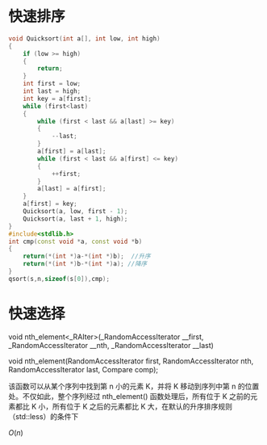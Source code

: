 # 快速排序
```cpp
void Quicksort(int a[], int low, int high)
{
	if (low >= high)
	{
		return;
	}
	int first = low;
	int last = high;
	int key = a[first];
	while (first<last)
	{
		while (first < last && a[last] >= key)
		{
			--last;
		}
		a[first] = a[last];
		while (first < last && a[first] <= key)
		{
			++first;
		}
		a[last] = a[first];
	}
	a[first] = key;
	Quicksort(a, low, first - 1);
	Quicksort(a, last + 1, high);
}
#include<stdlib.h>
int cmp(const void *a, const void *b)
{
    return(*(int *)a-*(int *)b);  //升序
    return(*(int *)b-*(int *)a); //降序
}
qsort(s,n,sizeof(s[0]),cmp);
```

# 快速选择
void nth_element<_RAIter>(_RandomAccessIterator __first, _RandomAccessIterator __nth, _RandomAccessIterator __last)

void nth_element(RandomAccessIterator first, RandomAccessIterator nth, RandomAccessIterator last, Compare comp);

该函数可以从某个序列中找到第 n 小的元素 K，并将 K 移动到序列中第 n 的位置处。不仅如此，整个序列经过 nth_element() 函数处理后，所有位于 K 之前的元素都比 K 小，所有位于 K 之后的元素都比 K 大，在默认的升序排序规则（std::less）的条件下

$O(n)$